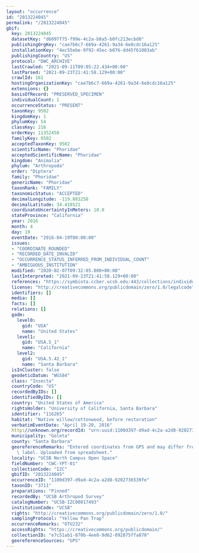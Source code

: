 ```yaml
---
layout: "occurrence"
id: "2013224045"
permalink: "/2013224045"
gbif:
  key: 2013224045
  datasetKey: "d6097f75-f99e-4c2a-b8a5-b0fc213ecbd0"
  publishingOrgKey: "cae7b6c7-669a-4261-9a34-6e8cdc16a125"
  installationKey: "4ec55ebe-9f92-45ec-b076-dd45f61003ab"
  publishingCountry: "US"
  protocol: "DWC_ARCHIVE"
  lastCrawled: "2021-09-11T09:05:22.434+00:00"
  lastParsed: "2021-09-23T21:41:58.129+00:00"
  crawlId: 161
  hostingOrganizationKey: "cae7b6c7-669a-4261-9a34-6e8cdc16a125"
  extensions: {}
  basisOfRecord: "PRESERVED_SPECIMEN"
  individualCount: 1
  occurrenceStatus: "PRESENT"
  taxonKey: 9502
  kingdomKey: 1
  phylumKey: 54
  classKey: 216
  orderKey: 11352458
  familyKey: 9502
  acceptedTaxonKey: 9502
  scientificName: "Phoridae"
  acceptedScientificName: "Phoridae"
  kingdom: "Animalia"
  phylum: "Arthropoda"
  order: "Diptera"
  family: "Phoridae"
  genericName: "Phoridae"
  taxonRank: "FAMILY"
  taxonomicStatus: "ACCEPTED"
  decimalLongitude: -119.883258
  decimalLatitude: 34.418521
  coordinateUncertaintyInMeters: 10.0
  stateProvince: "California"
  year: 2016
  month: 4
  day: 19
  eventDate: "2016-04-19T00:00:00"
  issues:
  - "COORDINATE_ROUNDED"
  - "RECORDED_DATE_INVALID"
  - "OCCURRENCE_STATUS_INFERRED_FROM_INDIVIDUAL_COUNT"
  - "AMBIGUOUS_INSTITUTION"
  modified: "2020-02-07T09:32:05.000+00:00"
  lastInterpreted: "2021-09-23T21:41:58.129+00:00"
  references: "https://symbiota.ccber.ucsb.edu:443/collections/individual/index.php?occid=116265"
  license: "http://creativecommons.org/publicdomain/zero/1.0/legalcode"
  identifiers: []
  media: []
  facts: []
  relations: []
  gadm:
    level0:
      gid: "USA"
      name: "United States"
    level1:
      gid: "USA.5_1"
      name: "California"
    level2:
      gid: "USA.5.42_1"
      name: "Santa Barbara"
  isInCluster: false
  geodeticDatum: "WGS84"
  class: "Insecta"
  countryCode: "US"
  recordedByIDs: []
  identifiedByIDs: []
  country: "United States of America"
  rightsHolder: "University of California, Santa Barbara"
  identifier: "116265"
  habitat: "Native willow/cottonwood, before restoration"
  verbatimEventDate: "April 19-20, 2016"
  http://unknown.org/recordId: "urn:uuid:1100d397-d9ad-4c2a-a2d8-9202736539fe"
  municipality: "Goleta"
  county: "Santa Barbara"
  georeferenceRemarks: "Entered coordinates from GPS and may differ from what is on\
    \ label. Uploaded from spreadsheet."
  locality: "UCSB North Campus Open Space"
  fieldNumber: "CWC-YPT-01"
  collectionCode: "IZC"
  gbifID: "2013224045"
  occurrenceID: "1100d397-d9ad-4c2a-a2d8-9202736539fe"
  taxonID: "3711"
  preparations: "Pinned"
  recordedBy: "UCSB Arthropod Survey"
  catalogNumber: "UCSB-IZC00017493"
  institutionCode: "UCSB"
  rights: "http://creativecommons.org/publicdomain/zero/1.0/"
  samplingProtocol: "Yellow Pan Trap"
  occurrenceRemarks: "OTU232"
  accessRights: "https://creativecommons.org/publicdomain/"
  collectionID: "e7c51ab1-870b-4ee8-9d62-092875ffa870"
  georeferenceSources: "GPS"
---
```

